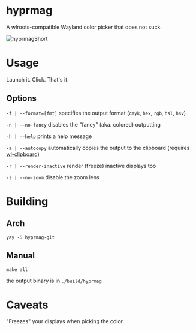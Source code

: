 # hyprmag

A wlroots-compatible Wayland color picker that does not suck.

![hyprmagShort](https://user-images.githubusercontent.com/43317083/188224867-7d77a3b3-0a66-488c-8019-39b00060ab42.gif)

# Usage

Launch it. Click. That's it.

## Options

`-f | --format=[fmt]` specifies the output format (`cmyk`, `hex`, `rgb`, `hsl`, `hsv`)

`-n | --no-fancy` disables the "fancy" (aka. colored) outputting

`-h | --help` prints a help message

`-a | --autocopy` automatically copies the output to the clipboard (requires [wl-clipboard](https://github.com/bugaevc/wl-clipboard))

`-r | --render-inactive` render (freeze) inactive displays too

`-z | --no-zoom` disable the zoom lens

# Building

## Arch
`yay -S hyprmag-git`

## Manual
`make all`

the output binary is in `./build/hyprmag`

# Caveats

"Freezes" your displays when picking the color.
